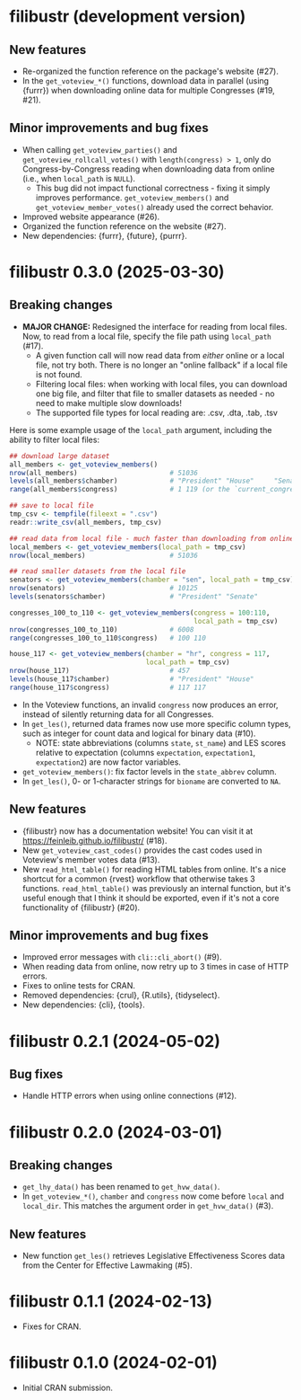 # filibustr (development version)

## New features
* Re-organized the function reference on the package's website (#27).
* In the `get_voteview_*()` functions, download data in parallel 
  (using {furrr}) when downloading online data for multiple Congresses 
  (#19, #21).

## Minor improvements and bug fixes
* When calling `get_voteview_parties()` and `get_voteview_rollcall_votes()` 
  with `length(congress) > 1`, only do Congress-by-Congress reading when 
  downloading data from online (i.e., when `local_path` is `NULL`).
  * This bug did not impact functional correctness - fixing it simply improves 
  performance. `get_voteview_members()` and `get_voteview_member_votes()` 
  already used the correct behavior.
* Improved website appearance (#26).
* Organized the function reference on the website (#27).
* New dependencies: {furrr}, {future}, {purrr}.

# filibustr 0.3.0 (2025-03-30)

## Breaking changes
* **MAJOR CHANGE:** Redesigned the interface for reading from local files. 
  Now, to read from a local file, specify the file path using `local_path` 
  (#17).
   * A given function call will now read data from *either* online or a local 
     file, not try both. There is no longer an "online fallback" if a local 
     file is not found.
   * Filtering local files: when working with local files, you can download one 
     big file, and filter that file to smaller datasets as needed - no need to 
     make multiple slow downloads!
   * The supported file types for local reading are: .csv, .dta, .tab, .tsv
     
Here is some example usage of the `local_path` argument, including the ability 
to filter local files:

``` r
## download large dataset
all_members <- get_voteview_members()
nrow(all_members)                       # 51036
levels(all_members$chamber)             # "President" "House"     "Senate"
range(all_members$congress)             # 1 119 (or the `current_congress()`)

## save to local file
tmp_csv <- tempfile(fileext = ".csv")
readr::write_csv(all_members, tmp_csv)

## read data from local file - much faster than downloading from online!
local_members <- get_voteview_members(local_path = tmp_csv)
nrow(local_members)                     # 51036

## read smaller datasets from the local file
senators <- get_voteview_members(chamber = "sen", local_path = tmp_csv)
nrow(senators)                          # 10125
levels(senators$chamber)                # "President" "Senate"

congresses_100_to_110 <- get_voteview_members(congress = 100:110, 
                                              local_path = tmp_csv)
nrow(congresses_100_to_110)             # 6008
range(congresses_100_to_110$congress)   # 100 110

house_117 <- get_voteview_members(chamber = "hr", congress = 117,
                                  local_path = tmp_csv)
nrow(house_117)                         # 457
levels(house_117$chamber)               # "President" "House"
range(house_117$congress)               # 117 117
```

* In the Voteview functions, an invalid `congress` now produces an error, 
  instead of silently returning data for all Congresses.
* In `get_les()`, returned data frames now use more specific column types, such 
  as integer for count data and logical for binary data (#10).
   * NOTE: state abbreviations (columns `state`, `st_name`) and LES scores 
     relative to expectation (columns `expectation`, `expectation1`, 
     `expectation2`) are now factor variables.
* `get_voteview_members()`: fix factor levels in the `state_abbrev` column.
* In `get_les()`, 0- or 1-character strings for `bioname` are converted to `NA`.
  
## New features
* {filibustr} now has a documentation website! You can visit it at 
  <https://feinleib.github.io/filibustr/> (#18).
* New `get_voteview_cast_codes()` provides the cast codes used in Voteview's 
  member votes data (#13).
* New `read_html_table()` for reading HTML tables from online. It's a nice
  shortcut for a common {rvest} workflow that otherwise takes 3 functions.
  `read_html_table()` was previously an internal function, but it's useful 
  enough that I think it should be exported, even if it's not a core 
  functionality of {filibustr} (#20).

## Minor improvements and bug fixes
* Improved error messages with `cli::cli_abort()` (#9).
* When reading data from online, now retry up to 3 times in case of HTTP errors.
* Fixes to online tests for CRAN.
* Removed dependencies: {crul}, {R.utils}, {tidyselect}.
* New dependencies: {cli}, {tools}.

# filibustr 0.2.1 (2024-05-02)

## Bug fixes

* Handle HTTP errors when using online connections (#12).

# filibustr 0.2.0 (2024-03-01)

## Breaking changes

* `get_lhy_data()` has been renamed to `get_hvw_data()`.
* In `get_voteview_*()`, `chamber` and `congress` now come before `local` and 
  `local_dir`. This matches the argument order in `get_hvw_data()` (#3).

## New features

* New function `get_les()` retrieves Legislative Effectiveness Scores data from 
  the Center for Effective Lawmaking (#5).

# filibustr 0.1.1 (2024-02-13)

* Fixes for CRAN.

# filibustr 0.1.0 (2024-02-01)

* Initial CRAN submission.
